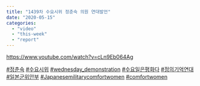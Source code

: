 ```yaml
---
title: "1439차 수요시위 정춘숙 의원 연대발언"
date: "2020-05-15"
categories: 
  - "video"
  - "this-week"
  - "report"
---
```


https://www.youtube.com/watch?v=cLn9Eb064Ag

[#정춘숙](https://www.youtube.com/results?search_query=%23%EC%A0%95%EC%B6%98%EC%88%99) [#수요시위](https://www.youtube.com/results?search_query=%23%EC%88%98%EC%9A%94%EC%8B%9C%EC%9C%84) [#wednesday\_demonstration](https://www.youtube.com/results?search_query=%23wednesday_demonstration) [#수요일은평화다](https://www.youtube.com/results?search_query=%23%EC%88%98%EC%9A%94%EC%9D%BC%EC%9D%80%ED%8F%89%ED%99%94%EB%8B%A4) [#정의기억연대](https://www.youtube.com/results?search_query=%23%EC%A0%95%EC%9D%98%EA%B8%B0%EC%96%B5%EC%97%B0%EB%8C%80) [#일본군위안부](https://www.youtube.com/results?search_query=%23%EC%9D%BC%EB%B3%B8%EA%B5%B0%EC%9C%84%EC%95%88%EB%B6%80) [#Japanesemilitarycomfortwomen](https://www.youtube.com/results?search_query=%23Japanesemilitarycomfortwomen) [#comfortwomen](https://www.youtube.com/results?search_query=%23comfortwomen)
